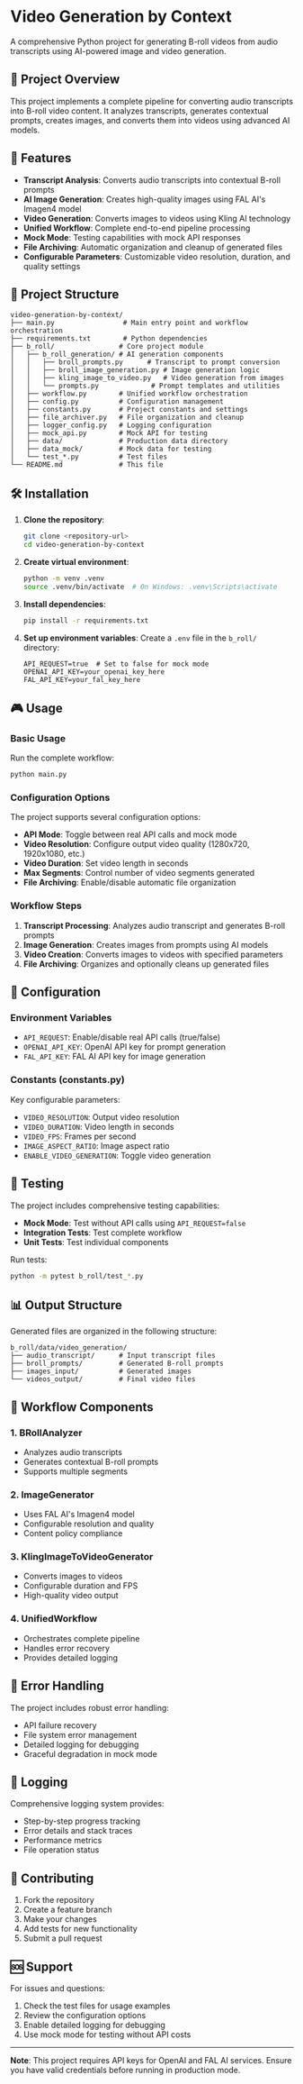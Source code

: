 # Video Generation by Context

A comprehensive Python project for generating B-roll videos from audio transcripts using AI-powered image and video generation.

## 🎯 Project Overview

This project implements a complete pipeline for converting audio transcripts into B-roll video content. It analyzes transcripts, generates contextual prompts, creates images, and converts them into videos using advanced AI models.

## 🚀 Features

- **Transcript Analysis**: Converts audio transcripts into contextual B-roll prompts
- **AI Image Generation**: Creates high-quality images using FAL AI's Imagen4 model
- **Video Generation**: Converts images to videos using Kling AI technology
- **Unified Workflow**: Complete end-to-end pipeline processing
- **Mock Mode**: Testing capabilities with mock API responses
- **File Archiving**: Automatic organization and cleanup of generated files
- **Configurable Parameters**: Customizable video resolution, duration, and quality settings

## 📁 Project Structure

```
video-generation-by-context/
├── main.py                 # Main entry point and workflow orchestration
├── requirements.txt        # Python dependencies
├── b_roll/                # Core project module
│   ├── b_roll_generation/ # AI generation components
│   │   ├── broll_prompts.py      # Transcript to prompt conversion
│   │   ├── broll_image_generation.py # Image generation logic
│   │   ├── kling_image_to_video.py   # Video generation from images
│   │   └── prompts.py             # Prompt templates and utilities
│   ├── workflow.py        # Unified workflow orchestration
│   ├── config.py          # Configuration management
│   ├── constants.py       # Project constants and settings
│   ├── file_archiver.py   # File organization and cleanup
│   ├── logger_config.py   # Logging configuration
│   ├── mock_api.py        # Mock API for testing
│   ├── data/              # Production data directory
│   ├── data_mock/         # Mock data for testing
│   └── test_*.py          # Test files
└── README.md              # This file
```

## 🛠️ Installation

1. **Clone the repository**:
   ```bash
   git clone <repository-url>
   cd video-generation-by-context
   ```

2. **Create virtual environment**:
   ```bash
   python -m venv .venv
   source .venv/bin/activate  # On Windows: .venv\Scripts\activate
   ```

3. **Install dependencies**:
   ```bash
   pip install -r requirements.txt
   ```

4. **Set up environment variables**:
   Create a `.env` file in the `b_roll/` directory:
   ```
   API_REQUEST=true  # Set to false for mock mode
   OPENAI_API_KEY=your_openai_key_here
   FAL_API_KEY=your_fal_key_here
   ```

## 🎮 Usage

### Basic Usage

Run the complete workflow:
```bash
python main.py
```

### Configuration Options

The project supports several configuration options:

- **API Mode**: Toggle between real API calls and mock mode
- **Video Resolution**: Configure output video quality (1280x720, 1920x1080, etc.)
- **Video Duration**: Set video length in seconds
- **Max Segments**: Control number of video segments generated
- **File Archiving**: Enable/disable automatic file organization

### Workflow Steps

1. **Transcript Processing**: Analyzes audio transcript and generates B-roll prompts
2. **Image Generation**: Creates images from prompts using AI models
3. **Video Creation**: Converts images to videos with specified parameters
4. **File Archiving**: Organizes and optionally cleans up generated files

## 🔧 Configuration

### Environment Variables

- `API_REQUEST`: Enable/disable real API calls (true/false)
- `OPENAI_API_KEY`: OpenAI API key for prompt generation
- `FAL_API_KEY`: FAL AI API key for image generation

### Constants (constants.py)

Key configurable parameters:
- `VIDEO_RESOLUTION`: Output video resolution
- `VIDEO_DURATION`: Video length in seconds
- `VIDEO_FPS`: Frames per second
- `IMAGE_ASPECT_RATIO`: Image aspect ratio
- `ENABLE_VIDEO_GENERATION`: Toggle video generation

## 🧪 Testing

The project includes comprehensive testing capabilities:

- **Mock Mode**: Test without API calls using `API_REQUEST=false`
- **Integration Tests**: Test complete workflow
- **Unit Tests**: Test individual components

Run tests:
```bash
python -m pytest b_roll/test_*.py
```

## 📊 Output Structure

Generated files are organized in the following structure:
```
b_roll/data/video_generation/
├── audio_transcript/      # Input transcript files
├── broll_prompts/         # Generated B-roll prompts
├── images_input/          # Generated images
└── videos_output/         # Final video files
```

## 🔄 Workflow Components

### 1. BRollAnalyzer
- Analyzes audio transcripts
- Generates contextual B-roll prompts
- Supports multiple segments

### 2. ImageGenerator
- Uses FAL AI's Imagen4 model
- Configurable resolution and quality
- Content policy compliance

### 3. KlingImageToVideoGenerator
- Converts images to videos
- Configurable duration and FPS
- High-quality video output

### 4. UnifiedWorkflow
- Orchestrates complete pipeline
- Handles error recovery
- Provides detailed logging

## 🚨 Error Handling

The project includes robust error handling:
- API failure recovery
- File system error management
- Detailed logging for debugging
- Graceful degradation in mock mode

## 📝 Logging

Comprehensive logging system provides:
- Step-by-step progress tracking
- Error details and stack traces
- Performance metrics
- File operation status

## 🤝 Contributing

1. Fork the repository
2. Create a feature branch
3. Make your changes
4. Add tests for new functionality
5. Submit a pull request

## 🆘 Support

For issues and questions:
1. Check the test files for usage examples
2. Review the configuration options
3. Enable detailed logging for debugging
4. Use mock mode for testing without API costs

---

**Note**: This project requires API keys for OpenAI and FAL AI services. Ensure you have valid credentials before running in production mode.
